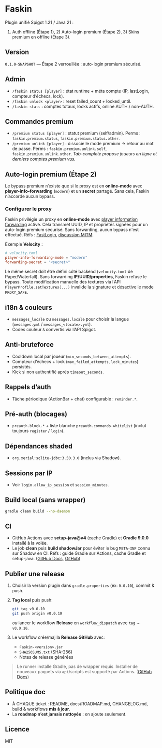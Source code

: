# Faskin

Plugin unifié Spigot 1.21 / Java 21 :
1) Auth offline (Étape 1), 2) Auto-login premium (Étape 2), 3) Skins premium en offline (Étape 3).

## Version
`0.1.0-SNAPSHOT` — Étape 2 verrouillée : auto-login premium sécurisé.

## Admin
- `/faskin status [player]` : état runtime + méta compte (IP, lastLogin, compteur d’échecs, lock).
- `/faskin unlock <player>` : reset failed_count + locked_until.
- `/faskin stats` : comptes totaux, locks actifs, online AUTH / non-AUTH.

## Commandes premium
- `/premium status [player]` : statut premium (self/admin). Perms : `faskin.premium.status`, `faskin.premium.status.other`.
- `/premium unlink [player]` : dissocie le mode premium → retour au mot de passe. Perms : `faskin.premium.unlink.self`, `faskin.premium.unlink.other`.
  *Tab-complete propose joueurs en ligne et derniers comptes premium vus.*

## Auto-login premium (Étape 2)
Le bypass premium n’existe que si le proxy est en **online-mode** avec **player-info-forwarding** (`modern`) et un **secret** partagé. Sans cela, Faskin n’accorde aucun bypass.

### Configurer le proxy
Faskin privilégie un proxy en **online-mode** avec [player information forwarding](https://docs.papermc.io/velocity/player-information-forwarding/) activé. Cela transmet UUID, IP et propriétés signées pour un auto-login premium sécurisé. Sans forwarding, aucun bypass n'est effectué. Réfs : [FastLogin](https://www.spigotmc.org/resources/fastlogin.14153/), [discussion MITM](https://github.com/TuxCoding/FastLogin/discussions/1180).

Exemple **Velocity** :

```toml
# velocity.toml
player-info-forwarding-mode = "modern"
forwarding-secret = "<secret>"
```

Le même secret doit être défini côté backend (`velocity.toml` de Paper/Waterfall). Sans forwarding **IP/UUID/properties**, Faskin refuse le bypass. Toute modification manuelle des textures via l’API `PlayerProfile.setTextures(...)` invalide la signature et désactive le mode `PROXY_SAFE`.

## i18n & couleurs
- `messages_locale` ou `messages.locale` pour choisir la langue (`messages.yml` / `messages_<locale>.yml`).
- Codes couleur `&` convertis via l’API Spigot.

## Anti-bruteforce
- Cooldown local par joueur (`min_seconds_between_attempts`).
- Compteur d’échecs + lock (`max_failed_attempts`, `lock_minutes`) persistés.
- Kick si non authentifié après `timeout_seconds`.

## Rappels d’auth
- Tâche périodique (ActionBar + chat) configurable : `reminder.*`.

## Pré-auth (blocages)
- `preauth.block.*` + liste blanche `preauth.commands.whitelist` (inclut toujours `register` / `login`).

## Dépendances shaded
- `org.xerial:sqlite-jdbc:3.50.3.0` (inclus via Shadow).

## Sessions par IP
- Voir `login.allow_ip_session` et `session_minutes`.

## Build local (sans wrapper)
```bash
gradle clean build --no-daemon
```

## CI

* GitHub Actions avec **setup-java@v4** (cache Gradle) et **Gradle 9.0.0** installé à la volée.
* Le job **clean** puis **build shadowJar** pour éviter le bug `META-INF` connu sur Shadow en CI.
  Réfs : guide Gradle sur Actions, cache Gradle et setup-java. ([GitHub Docs][2], [GitHub][1])

## Publier une release

1. Choisir la version plugin dans `gradle.properties` (ex: `0.0.10`), commit & push.
2. **Tag local** puis push:

   ```bash
   git tag v0.0.10
   git push origin v0.0.10
   ```

   *ou* lancer le workflow **Release** en `workflow_dispatch` avec `tag = v0.0.10`.
3. Le workflow crée/maj la **Release GitHub** avec:

   * `Faskin-<version>.jar`
   * `SHA256SUMS.txt` (SHA-256)
   * Notes de release générées

> Le runner installe Gradle, pas de wrapper requis. Installer de nouveaux paquets via `apt`/scripts est supporté par Actions. ([GitHub Docs][3])

## Politique doc

* À CHAQUE ticket : README, docs/ROADMAP.md, CHANGELOG.md, build & workflows **mis à jour**.
* La **roadmap n’est jamais nettoyée** : on ajoute seulement.

## Licence

MIT

[1]: https://github.com/actions/setup-java
[2]: https://docs.github.com/en/actions/tutorials/building-and-testing-java-with-gradle
[3]: https://docs.github.com/actions/using-github-hosted-runners/customizing-github-hosted-runners
